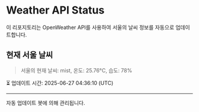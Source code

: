 
# Weather API Status

이 리포지토리는 OpenWeather API를 사용하여 서울의 날씨 정보를 자동으로 업데이트합니다.

## 현재 서울 날씨
> 서울의 현재 날씨: mist, 온도: 25.76°C, 습도: 78%

⏳ 업데이트 시간: 2025-06-27 04:36:10 (UTC)

---
자동 업데이트 봇에 의해 관리됩니다.
